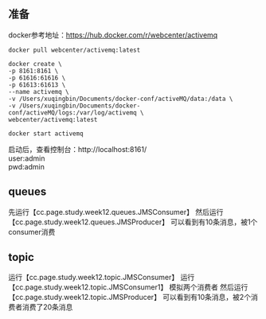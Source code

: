 ## 准备
docker参考地址：https://hub.docker.com/r/webcenter/activemq
``` shell 
docker pull webcenter/activemq:latest

docker create \
-p 8161:8161 \
-p 61616:61616 \
-p 61613:61613 \
--name activemq \
-v /Users/xuqingbin/Documents/docker-conf/activeMQ/data:/data \
-v /Users/xuqingbin/Documents/docker-conf/activeMQ/logs:/var/log/activemq \
webcenter/activemq:latest

docker start activemq
```

启动后，查看控制台：http://localhost:8161/  
user:admin  
pwd:admin  

## queues
先运行【cc.page.study.week12.queues.JMSConsumer】
然后运行【cc.page.study.week12.queues.JMSProducer】
可以看到有10条消息，被1个consumer消费

## topic
运行【cc.page.study.week12.topic.JMSConsumer】
运行【cc.page.study.week12.topic.JMSConsumer1】
模拟两个消费者
然后运行【cc.page.study.week12.topic.JMSProducer】
可以看到有10条消息，被2个消费者消费了20条消息


